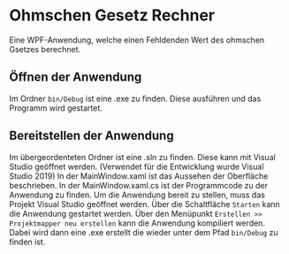 ﻿# Ohmschen Gesetz Rechner
Eine WPF-Anwendung, welche einen Fehldenden Wert des ohmschen Gsetzes berechnet.
## Öffnen der Anwendung
Im Ordner `bin/Debug` ist eine .exe zu finden. Diese ausführen und das Programm wird gestartet.

## Bereitstellen der Anwendung
Im übergeordenteten Ordner ist eine .sln zu finden. Diese kann mit Visual Studio geöffnet werden. (Verwendet für die Entwicklung wurde Visual Studio 2019)
In der MainWindow.xaml ist das Aussehen der Oberfläche beschrieben. In der MainWindow.xaml.cs ist der Programmcode zu der Anwendung zu finden. Um die Anwendung bereit zu stellen, muss das Projekt Visual Studio geöffnet werden.
Über die Schaltfläche `Starten` kann die Anwendung gestartet werden. Über den Menüpunkt `Erstellen >> Projektmapper neu erstellen` kann die Anwendung kompiliert werden. Dabei wird dann eine .exe erstellt die wieder unter dem Pfad `bin/Debug` zu finden ist.